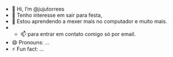 - 👋 Hi, I’m @jujutorrees
- 👀 Tenho interesse em sair para festa, 
- 🌱 Estou aprendendo a mexer mais no computador e muito mais.
- - 📫 para entrar em contato comigo só por email.
- 😄 Pronouns: ...
- ⚡ Fun fact: ...

<!---
jujutorrees/jujutorrees is a ✨ special ✨ repository because its `README.md` (this file) appears on your GitHub profile.
You can click the Preview link to take a look at your changes.
--->
